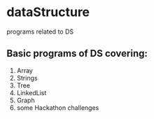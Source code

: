 # dataStructure
programs related to DS

Basic programs of DS covering:
-----------------------------
1. Array
2. Strings
3. Tree
4. LinkedList
5. Graph
6. some Hackathon challenges
